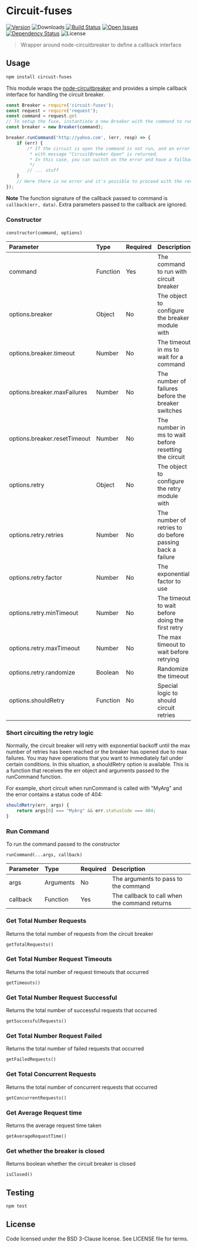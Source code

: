 # Circuit-fuses
[![Version][npm-image]][npm-url] ![Downloads][downloads-image] [![Build Status][wercker-image]][wercker-url] [![Open Issues][issues-image]][issues-url] [![Dependency Status][daviddm-image]][daviddm-url] ![License][license-image]

> Wrapper around node-circuitbreaker to define a callback interface

## Usage

```bash
npm install circuit-fuses
```

This module wraps the [node-circuitbreaker] and provides a simple callback interface for handling the circuit breaker.

```js
const Breaker = require('circuit-fuses');
const request = require('request');
const command = request.get
// To setup the fuse, instantiate a new Breaker with the command to run
const breaker = new Breaker(command);

breaker.runCommand('http://yahoo.com', (err, resp) => {
    if (err) {
        /* If the circuit is open the command is not run, and an error
         * with message "CircuitBreaker Open" is returned.
         * In this case, you can switch on the error and have a fallback technique
         */
        // ... stuff
    }
    // Here there is no error and it's possible to proceed with the resp object
});

```

**Note** The function signature of the callback passed to command is `callback(err, data)`. Extra parameters passed to the callback are ignored.

### Constructor
`constructor(command, options)` 

| Parameter        | Type  | Required  |  Description | Default |
| :-------------   | :---- | :---- | :-------------| :---------- |
| command        | Function | Yes | The command to run with circuit breaker | none |
| options.breaker | Object | No | The object to configure the breaker module with | {} |
| options.breaker.timeout | Number | No | The timeout in ms to wait for a command | 10000 |
| options.breaker.maxFailures | Number | No | The number of failures before the breaker switches |  5  |
| options.breaker.resetTimeout | Number | No | The number in ms to wait before resetting the circuit |  50 |
| options.retry | Object | No | The object to configure the retry module with | {} |
| options.retry.retries | Number | No | The number of retries to do before passing back a failure | 5 |
| options.retry.factor | Number | No | The exponential factor to use | 2 |
| options.retry.minTimeout | Number | No | The timeout to wait before doing the first retry | 1000 |
| options.retry.maxTimeout | Number | No | The max timeout to wait before retrying | Number.MAX_VALUE |
| options.retry.randomize | Boolean | No | Randomize the timeout | false |
| options.shouldRetry | Function | No | Special logic to should circuit retries | () => true |

### Short circuiting the retry logic
Normally, the circuit breaker will retry with exponential backoff until the max number of retries has been reached or the breaker has opened due to max failures. You may have operations that you want to immediately fail under certain conditions. In this situation, a shouldRetry option is available. This is a function that receives the err object and arguments passed to the runCommand function.

For example, short circuit when runCommand is called with "MyArg" and the error contains a status code of 404:

```js
shouldRetry(err, args) {
    return args[0] === "MyArg" && err.statusCode === 404;
}
```

### Run Command
To run the command passed to the constructor

`runCommand(...args, callback)`

| Parameter        | Type  | Required  |  Description |
| :-------------   | :---- | :---- | :-------------|
| args        | Arguments | No | The arguments to pass to the command |
| callback | Function | Yes | The callback to call when the command returns |

### Get Total Number Requests
Returns the total number of requests from the circuit breaker

`getTotalRequests()`

### Get Total Number Request Timeouts
Returns the total number of request timeouts that occurred

`getTimeouts()`

### Get Total Number Request Successful
Returns the total number of successful requests that occurred

`getSuccessfulRequests()`

### Get Total Number Request Failed
Returns the total number of failed requests that occurred

`getFailedRequests()`

### Get Total Concurrent Requests
Returns the total number of concurrent requests that occurred

`getConcurrentRequests()`

### Get Average Request time
Returns the average request time taken

`getAverageRequestTime()`

### Get whether the breaker is closed
Returns boolean whether the circuit breaker is closed

`isClosed()`

## Testing

```bash
npm test
```

## License

Code licensed under the BSD 3-Clause license. See LICENSE file for terms.

[npm-image]: https://img.shields.io/npm/v/circuit-fuses.svg
[npm-url]: https://npmjs.org/package/circuit-fuses
[downloads-image]: https://img.shields.io/npm/dt/circuit-fuses.svg
[license-image]: https://img.shields.io/npm/l/circuit-fuses.svg
[issues-image]: https://img.shields.io/github/issues/screwdriver-cd/circuit-fuses.svg
[issues-url]: https://github.com/screwdriver-cd/circuit-fuses/issues
[wercker-image]: https://app.wercker.com/status/7c8d2a125b557ea2ce44e1a88d2d481d
[wercker-url]: https://app.wercker.com/project/bykey/7c8d2a125b557ea2ce44e1a88d2d481d
[daviddm-image]: https://david-dm.org/screwdriver-cd/circuit-fuses.svg?theme=shields.io
[daviddm-url]: https://david-dm.org/screwdriver-cd/circuit-fuses
[node-circuitbreaker]: https://github.com/ryanfitz/node-circuitbreaker
